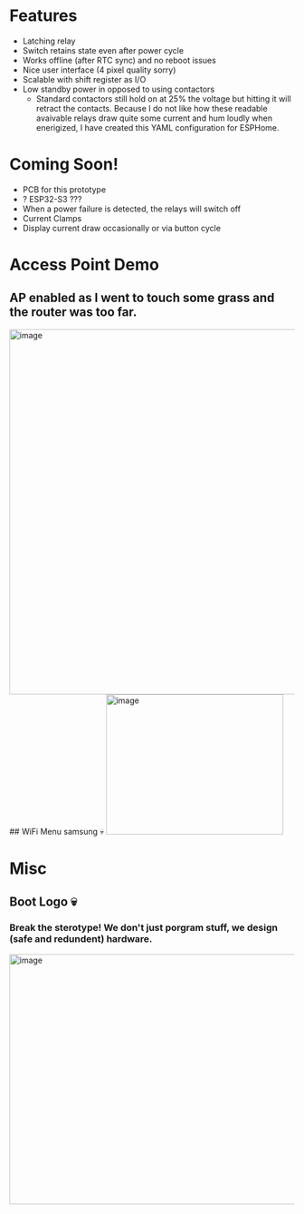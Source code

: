 # Features
- Latching relay
- Switch retains state even after power cycle
- Works offline (after RTC sync) and no reboot issues
- Nice user interface (4 pixel quality sorry)
- Scalable with shift register as I/O
- Low standby power in opposed to using contactors
    - Standard contactors still hold on at 25% the voltage but hitting it will retract the contacts. Because I do not like how these readable avaivable relays draw quite some current and hum loudly when enerigized, I have created this YAML configuration for ESPHome.

# Coming Soon!
- PCB for this prototype
- ? ESP32-S3 ???
- When a power failure is detected, the relays will switch off
- Current Clamps
- Display current draw occasionally or via button cycle

# Access Point Demo
## AP enabled as I went to touch some grass and the router was too far.
<img width="1337" height="644" alt="image" src="https://github.com/user-attachments/assets/68a0fb65-03e5-415f-b101-f08bbe3bb068" />
## WiFi Menu samsung 💀
<img width="313" height="247" alt="image" src="https://github.com/user-attachments/assets/2bcbc2da-9c84-4197-92d9-d6ad8c2bf9cd" />

# Misc
## Boot Logo 💀
### Break the sterotype! We don't just porgram stuff, we design (safe and redundent) hardware.
<img width="620" height="441" alt="image" src="https://github.com/user-attachments/assets/7d4c0280-77e6-48af-8e3c-388c41677810" />




